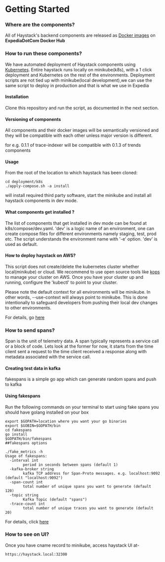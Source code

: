 # Getting Started

### Where are the components?

All of Haystack's backend components are released as [Docker images](https://expediadotcom.github.io/haystack/deployment/sub_systems.html) on **ExpediaDotCom Docker Hub**

### How to run these components?

We have automated deployment of Haystack components using [Kubernetes](github.com/jaegertracing/jaeger-kubernetes). Entire haystack runs locally on minikube(k8s), with a 1 click deployment and Kubernetes on the rest of the environments. Deployment scripts are not tied up with minikube(local development),we can use the same script to deploy in production and that is what we use in Expedia

#### Installation

Clone this repository and run the script, as documented in the next section.

#### Versioning of components

All components and their docker images will be semantically versioned and they will be compatible with each other unless major version is different.

for e.g. 0.1.1 of trace-indexer will be compatible with 0.1.3 of trends components

#### Usage

From the root of the location to which haystack has been cloned:

```
cd deployment/k8s
./apply-compose.sh -a install
```
will install required third party software, start the minikube and install all haystack components in dev mode.


#### What components get installed ?

The list of components that get installed in dev mode can be found at k8s/compose/dev.yaml. 'dev' is a logic name of an environment, one can create compose files for different environments namely staging, test, prod etc. The script understands the environment name with '-e' option. 'dev' is used as default.


#### How to deploy haystack on AWS?

This script does not create/delete the kubernetes cluster whether local(minikube) or cloud. We recommend to use open source tools like [kops](https://github.com/kubernetes/kops) to manage your cluster on AWS. Once you have your cluster up and running, configure the 'kubectl' to point to your cluster. 

Please note the default context for all environments will be minikube. In other words, --use-context will always point to minikube. This is done intentionally to safeguard developers from pushing their local dev changes to other environments.

For details, go [here](https://github.com/ExpediaDotCom/haystack/tree/master/deployment)

### How to send spans?

Span is the unit of telemetry data. A span typically represents a service call or a block of code. Lets look at the former for now, it starts from the time client sent a request to the time client received a response along with metadata associated with the service call.

#### Creating test data in kafka

fakespans is a simple go app which can generate random spans and push to kafka

#### Using fakespans

Run the following commands on your terminal to start using fake spans you should have golang installed on your box
```
export $GOPATH=location where you want your go binaries
export $GOBIN=$GOPATH/bin
cd fakespans
go install
$GOPATH/bin/fakespans
##fakespans options

./fake_metrics -h
Usage of fakespans:
  -interval int
        period in seconds between spans (default 1)
  -kafka-broker string
        kafka TCP address for Span-Proto messages. e.g. localhost:9092 (default "localhost:9092")
  -span-count int
        total number of unique spans you want to generate (default 120)
  -topic string
        Kafka Topic (default "spans")
  -trace-count int
        total number of unique traces you want to generate (default 20)
```

For details, click [here](https://github.com/ExpediaDotCom/haystack-idl)

### How to see on UI?

Once you have cname record to minikube, access haystack UI at-

 ```
 https://haystack.local:32300
 ```
